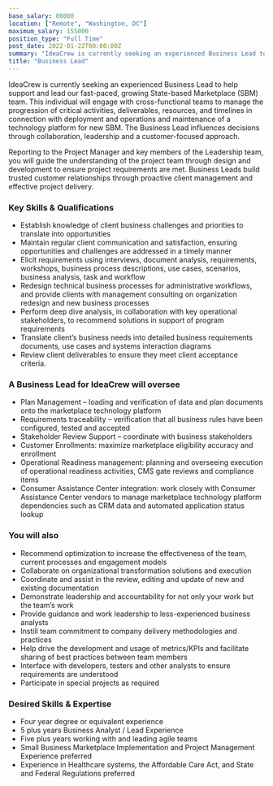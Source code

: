 ```yaml
---
base_salary: 80000
location: ["Remote", "Washington, DC"]
maximum_salary: 155000
position_type: "Full Time"
post_date: 2022-01-22T00:00:00Z
summary: "IdeaCrew is currently seeking an experienced Business Lead to help support and lead our fast-paced, growing State-based Marketplace (SBM) team."
title: "Business Lead"
---
```


IdeaCrew is currently seeking an experienced Business Lead to help support and lead our fast-paced, growing State-based Marketplace (SBM) team. This individual will engage with cross-functional teams to manage the progression of critical activities, deliverables, resources, and timelines in connection with deployment and operations and maintenance of a technology platform for new SBM. The Business Lead influences decisions through collaboration, leadership and a customer-focused approach.

Reporting to the Project Manager and key members of the Leadership team, you will guide the understanding of the project team through design and development to ensure project requirements are met. Business Leads build trusted customer relationships through proactive client management and effective project delivery.

### Key Skills & Qualifications

- Establish knowledge of client business challenges and priorities to translate into opportunities
- Maintain regular client communication and satisfaction, ensuring opportunities and challenges are addressed in a timely manner
- Elicit requirements using interviews, document analysis, requirements, workshops, business process descriptions, use cases, scenarios, business analysis, task and workflow
- Redesign technical business processes for administrative workflows, and provide clients with management consulting on organization redesign and new business processes
- Perform deep dive analysis, in collaboration with key operational stakeholders, to recommend solutions in support of program requirements
- Translate client’s business needs into detailed business requirements documents, use cases and systems interaction diagrams
- Review client deliverables to ensure they meet client acceptance criteria.

### A Business Lead for IdeaCrew will oversee

- Plan Management – loading and verification of data and plan documents onto the marketplace technology platform
- Requirements traceability – verification that all business rules have been configured, tested and accepted
- Stakeholder Review Support – coordinate with business stakeholders
- Customer Enrollments: maximize marketplace eligibility accuracy and enrollment
- Operational Readiness management: planning and overseeing execution of operational readiness activities, CMS gate reviews and compliance items
- Consumer Assistance Center integration: work closely with Consumer Assistance Center vendors to manage marketplace technology platform dependencies such as CRM data and automated application status lookup

### You will also

- Recommend optimization to increase the effectiveness of the team, current processes and engagement models
- Collaborate on organizational transformation solutions and execution
- Coordinate and assist in the review, editing and update of new and existing documentation
- Demonstrate leadership and accountability for not only your work but the team’s work
- Provide guidance and work leadership to less-experienced business analysts
- Instill team commitment to company delivery methodologies and practices
- Help drive the development and usage of metrics/KPIs and facilitate sharing of best practices between team members
- Interface with developers, testers and other analysts to ensure requirements are understood
- Participate in special projects as required

### Desired Skills & Expertise

- Four year degree or equivalent experience
- 5 plus years Business Analyst / Lead Experience
- Five plus years working with and leading agile teams
- Small Business Marketplace Implementation and Project Management Experience preferred
- Experience in Healthcare systems, the Affordable Care Act, and State and Federal Regulations preferred
